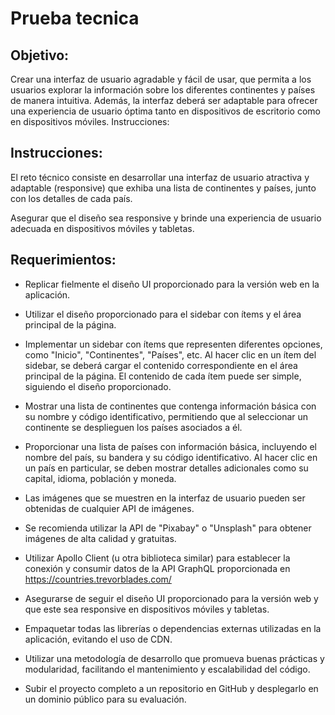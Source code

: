 # Prueba tecnica 

## Objetivo:
Crear una interfaz de usuario agradable y fácil de usar, que permita a los usuarios explorar la información sobre los diferentes continentes y países de manera intuitiva. Además, la interfaz deberá ser adaptable para ofrecer una experiencia de usuario óptima tanto en dispositivos de escritorio como en dispositivos móviles.
Instrucciones:

## Instrucciones: 
El reto técnico consiste en desarrollar una interfaz de usuario atractiva y adaptable (responsive) que exhiba una lista de continentes y países, junto con los detalles de cada país.

Asegurar que el diseño sea responsive y brinde una experiencia de usuario adecuada en dispositivos móviles y tabletas.

## Requerimientos: 

- Replicar fielmente el diseño UI proporcionado para la versión web en la aplicación.

- Utilizar el diseño proporcionado para el sidebar con ítems y el área principal de la página.

- Implementar un sidebar con ítems que representen diferentes opciones, como "Inicio", "Continentes", "Países", etc. Al hacer clic en un ítem del sidebar, se deberá cargar el contenido correspondiente en el área principal de la página. El contenido de cada ítem puede ser simple, siguiendo el diseño proporcionado.

- Mostrar una lista de continentes que contenga información básica con su nombre y código identificativo, permitiendo que al seleccionar un continente se desplieguen los países asociados a él.

- Proporcionar una lista de países con información básica, incluyendo el nombre del país, su bandera y su código identificativo. Al hacer clic en un país en particular, se deben mostrar detalles adicionales como su capital, idioma, población y moneda.

- Las imágenes que se muestren en la interfaz de usuario pueden ser obtenidas de cualquier API de imágenes.

- Se recomienda utilizar la API de "Pixabay" o "Unsplash" para obtener imágenes de alta calidad y gratuitas.

- Utilizar Apollo Client (u otra biblioteca similar) para establecer la conexión y consumir datos de la API GraphQL proporcionada en https://countries.trevorblades.com/

- Asegurarse de seguir el diseño UI proporcionado para la versión web y que este sea responsive en dispositivos móviles y tabletas.

- Empaquetar todas las librerías o dependencias externas utilizadas en la aplicación, evitando el uso de CDN.

- Utilizar una metodología de desarrollo que promueva buenas prácticas y modularidad, facilitando el mantenimiento y escalabilidad del código.

- Subir el proyecto completo a un repositorio en GitHub y desplegarlo en un dominio público para su evaluación.